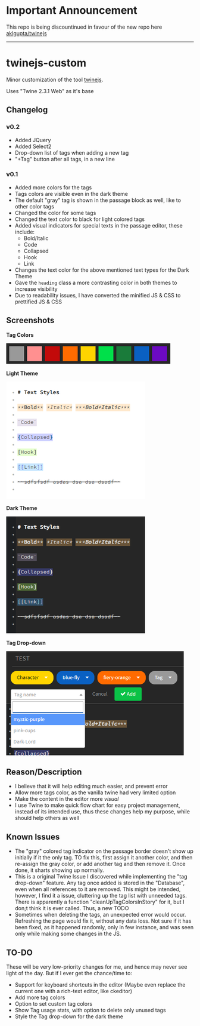 # Important Announcement
This repo is being discountinued in favour of the new repo here [aklgupta/twinejs](https://github.com/aklgupta/twinejs)


---


# twinejs-custom
Minor customization of the tool [twinejs](https://github.com/klembot/twinejs).

Uses "Twine 2.3.1 Web" as it's base

## Changelog
### v0.2
- Added JQuery
- Added Select2
- Drop-down list of tags when adding a new tag
- "+Tag" button after all tags, in a new line
### v0.1
- Added more colors for the tags
- Tags colors are visible even in the dark theme
- The default "gray" tag is shown in the passage block as well, like to other color tags
- Changed the color for some tags
- Changed the text color to black for light colored tags 
- Added visual indicators for special texts in the passage editor, these include:
  - Bold/Italic
  - Code
  - Collapsed
  - Hook
  - Link
- Changes the text color for the above mentioned text types for the Dark Theme
- Gave the `heading` class a more contrasting color in both themes to increase visibility
- Due to readability issues, I have converted the minified JS & CSS to prettified JS & CSS

## Screenshots
**Tag Colors**

![Tag Colors](/Previews/Tag-Colors.png)



**Light Theme**

![Light Theme](/Previews/Light-Theme.png)



**Dark Theme**

![Dark Theme](/Previews/Dark-Theme.png)



**Tag Drop-down**

![Tag Drop-down](/Previews/tag-dropdown.png)

## Reason/Description
- I believe that it will help editing much easier, and prevent error
- Allow more tags color, as the vanilla twine had very limited option
- Make the content in the editor more *visual*
- I use Twine to make quick flow chart for easy project management, instead of its intended use, thus these changes help my purpose, while should help others as well

## Known Issues
- The "gray" colored tag indicator on the passage border doesn't show up initially if it the only tag. TO fix this, first assign it another color, and then re-assign the gray color, or add another tag and then remove it. Once done, it sharts showing up normally.
- This is a original Twine Issue I discovered while implementing the "tag drop-down" feature. Any tag once added is stored in the "Database", even when all references to it are removed. This might be intended, however, I find it a issue, cluttering up the tag list with unneeded tags. There is apparently a function "cleanUpTagColorsInStory" for it, but I don;t think it is ever called. Thus, a new TODO
- Sometimes when deleting the tags, an unexpected error would occur. Refreshing the page would fix it, without any data loss. Not sure if it has been fixed, as it happened randomly, only in few instance, and was seen only while making some changes in the JS.

## TO-DO
These will be very low-priority changes for me, and hence may never see light of the day. But if I ever get the chance/time to:
- Support for keyboard shortcuts in the editor (Maybe even replace the current one with a rich-text editor, like ckeditor)
- Add more tag colors
- Option to set custom tag colors
- Show Tag usage stats, with option to delete only unused tags
- Style the Tag drop-down for the dark theme
